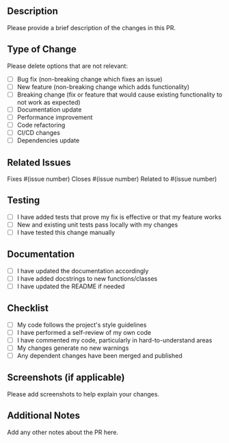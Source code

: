 ## Description

Please provide a brief description of the changes in this PR.

## Type of Change

Please delete options that are not relevant:

- [ ] Bug fix (non-breaking change which fixes an issue)
- [ ] New feature (non-breaking change which adds functionality)
- [ ] Breaking change (fix or feature that would cause existing functionality to not work as expected)
- [ ] Documentation update
- [ ] Performance improvement
- [ ] Code refactoring
- [ ] CI/CD changes
- [ ] Dependencies update

## Related Issues

Fixes #(issue number)
Closes #(issue number)
Related to #(issue number)

## Testing

- [ ] I have added tests that prove my fix is effective or that my feature works
- [ ] New and existing unit tests pass locally with my changes
- [ ] I have tested this change manually

## Documentation

- [ ] I have updated the documentation accordingly
- [ ] I have added docstrings to new functions/classes
- [ ] I have updated the README if needed

## Checklist

- [ ] My code follows the project's style guidelines
- [ ] I have performed a self-review of my own code
- [ ] I have commented my code, particularly in hard-to-understand areas
- [ ] My changes generate no new warnings
- [ ] Any dependent changes have been merged and published

## Screenshots (if applicable)

Please add screenshots to help explain your changes.

## Additional Notes

Add any other notes about the PR here.
